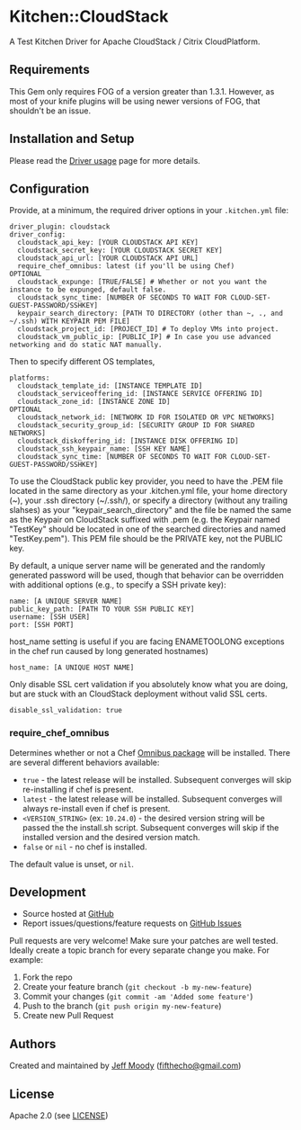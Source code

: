 # <a name="title"></a> Kitchen::CloudStack

A Test Kitchen Driver for Apache CloudStack / Citrix CloudPlatform.

## <a name="requirements"></a> Requirements

This Gem only requires FOG of a version greater than 1.3.1. However, as most of your knife plugins will be using newer
versions of FOG, that shouldn't be an issue.

## <a name="installation"></a> Installation and Setup

Please read the [Driver usage][driver_usage] page for more details.

## <a name="config"></a> Configuration

Provide, at a minimum, the required driver options in your `.kitchen.yml` file:

    driver_plugin: cloudstack
    driver_config:
      cloudstack_api_key: [YOUR CLOUDSTACK API KEY]
      cloudstack_secret_key: [YOUR CLOUDSTACK SECRET KEY]
      cloudstack_api_url: [YOUR CLOUDSTACK API URL]
      require_chef_omnibus: latest (if you'll be using Chef)
    OPTIONAL
      cloudstack_expunge: [TRUE/FALSE] # Whether or not you want the instance to be expunged, default false.
      cloudstack_sync_time: [NUMBER OF SECONDS TO WAIT FOR CLOUD-SET-GUEST-PASSWORD/SSHKEY]
      keypair_search_directory: [PATH TO DIRECTORY (other than ~, ., and ~/.ssh) WITH KEYPAIR PEM FILE]
      cloudstack_project_id: [PROJECT_ID] # To deploy VMs into project.
      cloudstack_vm_public_ip: [PUBLIC_IP] # In case you use advanced networking and do static NAT manually.

Then to specify different OS templates,

    platforms:
      cloudstack_template_id: [INSTANCE TEMPLATE ID]
      cloudstack_serviceoffering_id: [INSTANCE SERVICE OFFERING ID]
      cloudstack_zone_id: [INSTANCE ZONE ID]
    OPTIONAL
      cloudstack_network_id: [NETWORK ID FOR ISOLATED OR VPC NETWORKS]
      cloudstack_security_group_id: [SECURITY GROUP ID FOR SHARED NETWORKS]
      cloudstack_diskoffering_id: [INSTANCE DISK OFFERING ID]
      cloudstack_ssh_keypair_name: [SSH KEY NAME]
      cloudstack_sync_time: [NUMBER OF SECONDS TO WAIT FOR CLOUD-SET-GUEST-PASSWORD/SSHKEY]
To use the CloudStack public key provider, you need to have the .PEM file located in the same directory as
your .kitchen.yml file, your home directory (~), your .ssh directory (~/.ssh/), or specify a directory (without any
trailing slahses) as your "keypair_search_directory" and the file be named the same as the Keypair on CloudStack
suffixed with .pem (e.g. the Keypair named "TestKey" should be located in one of the searched directories and named
"TestKey.pem"). 
This PEM file should be the PRIVATE key, not the PUBLIC key.

By default, a unique server name will be generated and the randomly generated password will be used, though that
behavior can be overridden with additional options (e.g., to specify a SSH private key):

    name: [A UNIQUE SERVER NAME]
    public_key_path: [PATH TO YOUR SSH PUBLIC KEY]
    username: [SSH USER]
    port: [SSH PORT]

host_name setting is  useful if you are facing ENAMETOOLONG exceptions in the 
chef run caused by long generated hostnames)

    host_name: [A UNIQUE HOST NAME]

Only disable SSL cert validation if you absolutely know what you are doing,
but are stuck with an CloudStack deployment without valid SSL certs.

    disable_ssl_validation: true

### <a name="config-require-chef-omnibus"></a> require\_chef\_omnibus

Determines whether or not a Chef [Omnibus package][chef_omnibus_dl] will be
installed. There are several different behaviors available:

* `true` - the latest release will be installed. Subsequent converges
  will skip re-installing if chef is present.
* `latest` - the latest release will be installed. Subsequent converges
  will always re-install even if chef is present.
* `<VERSION_STRING>` (ex: `10.24.0`) - the desired version string will
  be passed the the install.sh script. Subsequent converges will skip if
  the installed version and the desired version match.
* `false` or `nil` - no chef is installed.

The default value is unset, or `nil`.

## <a name="development"></a> Development

* Source hosted at [GitHub][repo]
* Report issues/questions/feature requests on [GitHub Issues][issues]

Pull requests are very welcome! Make sure your patches are well tested.
Ideally create a topic branch for every separate change you make. For
example:

1. Fork the repo
2. Create your feature branch (`git checkout -b my-new-feature`)
3. Commit your changes (`git commit -am 'Added some feature'`)
4. Push to the branch (`git push origin my-new-feature`)
5. Create new Pull Request

## <a name="authors"></a> Authors

Created and maintained by [Jeff Moody][author] (<fifthecho@gmail.com>)

## <a name="license"></a> License

Apache 2.0 (see [LICENSE][license])


[author]:           https://github.com/fifthecho
[issues]:           https://github.com/test-kitchen/kitchen-cloudstack/issues
[license]:          https://github.com/test-kitchen/kitchen-cloudstack/blob/master/LICENSE
[repo]:             https://github.com/test-kitchen/kitchen-cloudstack
[driver_usage]:     http://docs.kitchen-ci.org/drivers/usage
[chef_omnibus_dl]:  http://getchef.com/chef/install/
